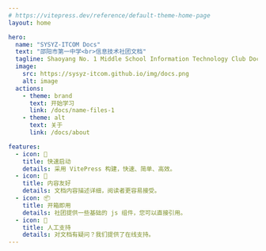 ```yaml
---
# https://vitepress.dev/reference/default-theme-home-page
layout: home

hero:
  name: "SYSYZ-ITCOM Docs"
  text: "邵阳市第一中学<br>信息技术社团文档"
  tagline: Shaoyang No. 1 Middle School Information Technology Club Document Library
  image:
    src: https://sysyz-itcom.github.io/img/docs.png
    alt: image
  actions:
    - theme: brand
      text: 开始学习
      link: /docs/name-files-1
    - theme: alt
      text: 关于
      link: /docs/about

features:
  - icon: 🚀
    title: 快速启动
    details: 采用 VitePress 构建，快速、简单、高效。
  - icon: 📄
    title: 内容友好
    details: 文档内容描述详细，阅读者更容易接受。
  - icon: 📦
    title: 开箱即用
    details: 社团提供一些基础的 js 组件，您可以直接引用。
  - icon: 🤔
    title: 人工支持
    details: 对文档有疑问？我们提供了在线支持。
---
```



